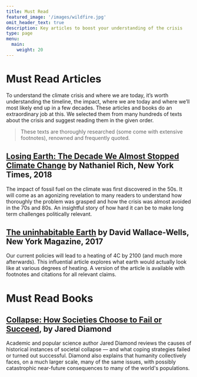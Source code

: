 ```yaml
---
title: Must Read
featured_image: '/images/wildfire.jpg'
omit_header_text: true
description: Key articles to boost your understanding of the crisis
type: page
menu:
  main:
    weight: 20
---
```


# Must Read Articles
To understand the climate crisis and where we are today, it’s worth understanding the timeline, the impact, where we are today and where we’ll most likely end up in a few decades. These articles and books do an extraordinary job at this. We selected them from many hundreds of texts about the crisis and suggest reading them in the given order.

> These texts are thoroughly researched (some come with extensive footnotes), renowned and frequently quoted.

## [Losing Earth: The Decade We Almost Stopped Climate Change](https://www.nytimes.com/interactive/2018/08/01/magazine/climate-change-losing-earth.html) by Nathaniel Rich, New York Times, 2018
The impact of fossil fuel on the climate was first discovered in the 50s. It will come as an agonizing revelation to many readers to understand how thoroughly the problem was grasped and how the crisis was almost avoided in the 70s and 80s. An insightful story of how hard it can be to make long term challenges politically relevant.

## [The uninhabitable Earth](http://nymag.com/intelligencer/2017/07/climate-change-earth-too-hot-for-humans.html) by David Wallace-Wells, New York Magazine, 2017
Our current policies will lead to a heating of 4C by 2100 (and much more afterwards). This influential article explores what earth would actually look like at various degrees of heating. A version of the article is available with footnotes and citations for all relevant claims.

# Must Read Books

## [Collapse: How Societies Choose to Fail or Succeed](https://en.wikipedia.org/wiki/Collapse%3A_How_Societies_Choose_to_Fail_or_Succeed), by Jared Diamond

Academic and popular science author Jared Diamond reviews the causes of historical instances of societal collapse — and what coping strategies failed or turned out successful. Diamond also explains that humanity collectively faces, on a much larger scale, many of the same issues, with possibly catastrophic near-future consequences to many of the world's populations.
